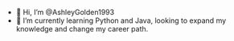 - 👋 Hi, I’m @AshleyGolden1993
- 🌱 I’m currently learning Python and Java, looking to expand my knowledge and change my career path.

<!---
AshleyGolden1993/AshleyGolden1993 is a ✨ special ✨ repository because its `README.md` (this file) appears on your GitHub profile.
You can click the Preview link to take a look at your changes.
--->
